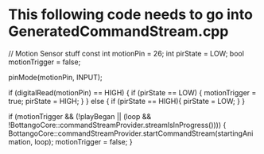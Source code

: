 # This following code needs to go into GeneratedCommandStream.cpp

// Motion Sensor stuff
const int motionPin = 26;
int pirState = LOW;
bool motionTrigger = false;

pinMode(motionPin, INPUT); 

if (digitalRead(motionPin) == HIGH) {
   if (pirState == LOW) {
     motionTrigger = true;
     pirState = HIGH;
   }
 } else {
   if (pirState == HIGH){
     pirState = LOW;
   }
}

if (motionTrigger && (!playBegan || (loop && !BottangoCore::commandStreamProvider.streamIsInProgress())))
{
    BottangoCore::commandStreamProvider.startCommandStream(startingAnimation, loop);
    motionTrigger = false;
}
